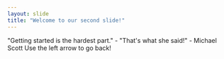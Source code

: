 ```yaml
---
layout: slide
title: "Welcome to our second slide!"
---
```

"Getting started is the hardest part." - "That's what she said!" - Michael Scott
Use the left arrow to go back!
